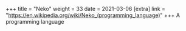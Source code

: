 +++
title = "Neko"
weight = 33
date = 2021-03-06
[extra]
link = "https://en.wikipedia.org/wiki/Neko_(programming_language)"
+++
A programming language

